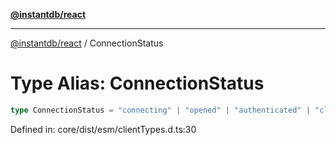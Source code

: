 [**@instantdb/react**](../README.md)

***

[@instantdb/react](../packages.md) / ConnectionStatus

# Type Alias: ConnectionStatus

```ts
type ConnectionStatus = "connecting" | "opened" | "authenticated" | "closed" | "errored";
```

Defined in: core/dist/esm/clientTypes.d.ts:30
